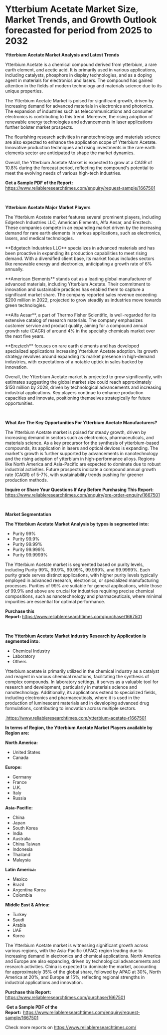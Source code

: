 <p><h1>Ytterbium Acetate Market Size, Market Trends, and Growth Outlook forecasted for period from 2025 to 2032</h1></p><p><strong>Ytterbium Acetate Market Analysis and Latest Trends</strong></p>
<p><p>Ytterbium Acetate is a chemical compound derived from ytterbium, a rare earth element, and acetic acid. It is primarily used in various applications, including catalysts, phosphors in display technologies, and as a doping agent in materials for electronics and lasers. The compound has gained attention in the fields of modern technology and materials science due to its unique properties.</p><p>The Ytterbium Acetate Market is poised for significant growth, driven by increasing demand for advanced materials in electronics and photonics. The expansion of industries such as telecommunications and consumer electronics is contributing to this trend. Moreover, the rising adoption of renewable energy technologies and advancements in laser applications further bolster market prospects. </p><p>The flourishing research activities in nanotechnology and materials science are also expected to enhance the application scope of Ytterbium Acetate. Innovative production techniques and rising investments in the rare earth elements sector are anticipated to shape the market dynamics.</p><p>Overall, the Ytterbium Acetate Market is expected to grow at a CAGR of 10.8% during the forecast period, reflecting the compound's potential to meet the evolving needs of various high-tech industries.</p></p>
<p><strong>Get a Sample PDF of the Report:&nbsp;</strong> <a href="https://www.reliableresearchtimes.com/enquiry/request-sample/1667501?utm_campaign=2644&utm_medium=2&utm_source=Github&utm_content=ia&utm_term=07032025&utm_id=ytterbium-acetate">https://www.reliableresearchtimes.com/enquiry/request-sample/1667501</a></p>
<p>&nbsp;</p>
<p><strong>Ytterbium Acetate Major Market Players</strong></p>
<p><p>The Ytterbium Acetate market features several prominent players, including Edgetech Industries LLC, American Elements, Alfa Aesar, and Ereztech. These companies compete in an expanding market driven by the increasing demand for rare earth elements in various applications, such as electronics, lasers, and medical technologies.</p><p>**Edgetech Industries LLC** specializes in advanced materials and has been proactive in expanding its production capabilities to meet rising demand. With a diversified client base, its market focus includes sectors like renewable energy and electronics, anticipating a growth rate of 6% annually.</p><p>**American Elements** stands out as a leading global manufacturer of advanced materials, including Ytterbium Acetate. Their commitment to innovation and sustainable practices has enabled them to capture a significant market share. The company reported sales revenue exceeding $200 million in 2022, projected to grow steadily as industries move towards green technologies.</p><p>**Alfa Aesar**, a part of Thermo Fisher Scientific, is well-regarded for its extensive catalog of research materials. The company emphasizes customer service and product quality, aiming for a compound annual growth rate (CAGR) of around 4% in the specialty chemicals market over the next five years.</p><p>**Ereztech** focuses on rare earth elements and has developed specialized applications increasing Ytterbium Acetate adoption. Its growth strategy revolves around expanding its market presence in high-demand industries, with expectations of a notable uptick in sales backed by innovation.</p><p>Overall, the Ytterbium Acetate market is projected to grow significantly, with estimates suggesting the global market size could reach approximately $150 million by 2028, driven by technological advancements and increasing industrial applications. Key players continue to enhance production capacities and innovate, positioning themselves strategically for future opportunities.</p></p>
<p>&nbsp;</p>
<p><strong>What Are The Key Opportunities For Ytterbium Acetate Manufacturers?</strong></p>
<p><p>The Ytterbium Acetate market is poised for steady growth, driven by increasing demand in sectors such as electronics, pharmaceuticals, and materials science. As a key precursor for the synthesis of ytterbium-based compounds, its application in lasers and optical devices is expanding. The market's growth is further supported by advancements in nanotechnology and the rising adoption of ytterbium in high-performance alloys. Regions like North America and Asia-Pacific are expected to dominate due to robust industrial activities. Future prospects indicate a compound annual growth rate (CAGR) of 5-7%, with sustainability trends pushing for greener production methods.</p></p>
<p><strong>Inquire or Share Your Questions If Any Before Purchasing This Report:</strong> <a href="https://www.reliableresearchtimes.com/enquiry/pre-order-enquiry/1667501?utm_campaign=2644&utm_medium=2&utm_source=Github&utm_content=ia&utm_term=07032025&utm_id=ytterbium-acetate">https://www.reliableresearchtimes.com/enquiry/pre-order-enquiry/1667501</a></p>
<p>&nbsp;</p>
<p><strong>Market Segmentation</strong></p>
<p><strong>The Ytterbium Acetate Market Analysis by types is segmented into:</strong></p>
<p><ul><li>Purity 99%</li><li>Purity 99.9%</li><li>Purity 99.99%</li><li>Purity 99.999%</li><li>Purity 99.9999%</li></ul></p>
<p><p>The Ytterbium Acetate market is segmented based on purity levels, including Purity 99%, 99.9%, 99.99%, 99.999%, and 99.9999%. Each purity grade serves distinct applications, with higher purity levels typically employed in advanced research, electronics, or specialized manufacturing processes. Purities of 99% are suitable for general applications, while those of 99.9% and above are crucial for industries requiring precise chemical compositions, such as nanotechnology and pharmaceuticals, where minimal impurities are essential for optimal performance.</p></p>
<p><strong>Purchase this Report:&nbsp;</strong><a href="https://www.reliableresearchtimes.com/purchase/1667501?utm_campaign=2644&utm_medium=2&utm_source=Github&utm_content=ia&utm_term=07032025&utm_id=ytterbium-acetate">https://www.reliableresearchtimes.com/purchase/1667501</a></p>
<p>&nbsp;</p>
<p><strong>The Ytterbium Acetate Market Industry Research by Application is segmented into:</strong></p>
<p><ul><li>Chemical Industry</li><li>Laboratory</li><li>Others</li></ul></p>
<p><p>Ytterbium acetate is primarily utilized in the chemical industry as a catalyst and reagent in various chemical reactions, facilitating the synthesis of complex compounds. In laboratory settings, it serves as a valuable tool for research and development, particularly in materials science and nanotechnology. Additionally, its applications extend to specialized fields, including electronics and pharmaceuticals, where it is used in the production of luminescent materials and in developing advanced drug formulations, contributing to innovation across multiple sectors.</p></p>
<p><a href="https://www.reliableresearchtimes.com/ytterbium-acetate-r1667501?utm_campaign=2644&utm_medium=2&utm_source=Github&utm_content=ia&utm_term=07032025&utm_id=ytterbium-acetate">&nbsp;https://www.reliableresearchtimes.com/ytterbium-acetate-r1667501</a></p>
<p><strong>In terms of Region, the Ytterbium Acetate Market Players available by Region are:</strong></p>
<p>
    <p> <strong> North America: </strong>
        <ul>
            <li>United States</li>
            <li>Canada</li>
        </ul>
        </p> 
    <p> <strong> Europe: </strong>
        <ul>
            <li>Germany</li>
            <li>France</li>
            <li>U.K.</li>
            <li>Italy</li>
            <li>Russia</li>
        </ul>
        </p> 
    <p> <strong> Asia-Pacific: </strong>
        <ul>
            <li>China</li>
            <li>Japan</li>
            <li>South Korea</li>
            <li>India</li>
            <li>Australia</li>
            <li>China Taiwan</li>
            <li>Indonesia</li>
            <li>Thailand</li>
            <li>Malaysia</li>
        </ul>
        </p> 
    <p> <strong> Latin America: </strong>
        <ul>
            <li>Mexico</li>
            <li>Brazil</li>
            <li>Argentina Korea</li>
            <li>Colombia</li>
        </ul>
        </p> 
    <p> <strong> Middle East & Africa: </strong>
        <ul>
            <li>Turkey</li>
            <li>Saudi</li>
            <li>Arabia</li>
            <li>UAE</li>
            <li>Korea</li>
        </ul>
    </p>
    </p>
<p><p>The Ytterbium Acetate market is witnessing significant growth across various regions, with the Asia-Pacific (APAC) region leading due to increasing demand in electronics and chemical applications. North America and Europe are also expanding, driven by technological advancements and research activities. China is expected to dominate the market, accounting for approximately 35% of the global share, followed by APAC at 30%, North America at 20%, and Europe at 15%, reflecting regional strengths in industrial applications and innovation.</p></p>
<p><strong>Purchase this Report: </strong><a href="https://www.reliableresearchtimes.com/purchase/1667501?utm_campaign=2644&utm_medium=2&utm_source=Github&utm_content=ia&utm_term=07032025&utm_id=ytterbium-acetate">https://www.reliableresearchtimes.com/purchase/1667501</a></p>
<p>&nbsp;<strong>Get a Sample PDF of the Report:&nbsp;&nbsp;</strong><a href="https://www.reliableresearchtimes.com/enquiry/request-sample/1667501?utm_campaign=2644&utm_medium=2&utm_source=Github&utm_content=ia&utm_term=07032025&utm_id=ytterbium-acetate">https://www.reliableresearchtimes.com/enquiry/request-sample/1667501</a></p>
<p><strong></strong></p>
<p>Check more reports on <a href="https://www.reliableresearchtimes.com/?utm_campaign=2644&utm_medium=2&utm_source=Github&utm_content=ia&utm_term=07032025&utm_id=ytterbium-acetate">https://www.reliableresearchtimes.com/</a></p>